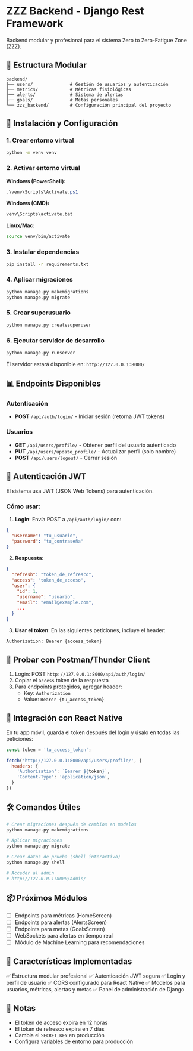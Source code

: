 # ZZZ Backend - Django Rest Framework

Backend modular y profesional para el sistema Zero to Zero-Fatigue Zone (ZZZ).

## 📁 Estructura Modular

```
backend/
├── users/              # Gestión de usuarios y autenticación
├── metrics/            # Métricas fisiológicas
├── alerts/             # Sistema de alertas
├── goals/              # Metas personales
└── zzz_backend/        # Configuración principal del proyecto
```

## 🚀 Instalación y Configuración

### 1. Crear entorno virtual

```bash
python -m venv venv
```

### 2. Activar entorno virtual

**Windows (PowerShell):**
```powershell
.\venv\Scripts\Activate.ps1
```

**Windows (CMD):**
```cmd
venv\Scripts\activate.bat
```

**Linux/Mac:**
```bash
source venv/bin/activate
```

### 3. Instalar dependencias

```bash
pip install -r requirements.txt
```

### 4. Aplicar migraciones

```bash
python manage.py makemigrations
python manage.py migrate
```

### 5. Crear superusuario

```bash
python manage.py createsuperuser
```

### 6. Ejecutar servidor de desarrollo

```bash
python manage.py runserver
```

El servidor estará disponible en: `http://127.0.0.1:8000/`

## 📊 Endpoints Disponibles

### Autenticación
- **POST** `/api/auth/login/` - Iniciar sesión (retorna JWT tokens)

### Usuarios
- **GET** `/api/users/profile/` - Obtener perfil del usuario autenticado
- **PUT** `/api/users/update_profile/` - Actualizar perfil (solo nombre)
- **POST** `/api/users/logout/` - Cerrar sesión

## 🔐 Autenticación JWT

El sistema usa JWT (JSON Web Tokens) para autenticación. 

### Cómo usar:

1. **Login**: Envía POST a `/api/auth/login/` con:
```json
{
  "username": "tu_usuario",
  "password": "tu_contraseña"
}
```

2. **Respuesta**:
```json
{
  "refresh": "token_de_refresco",
  "access": "token_de_acceso",
  "user": {
    "id": 1,
    "username": "usuario",
    "email": "email@example.com",
    ...
  }
}
```

3. **Usar el token**: En las siguientes peticiones, incluye el header:
```
Authorization: Bearer {access_token}
```

## 🧪 Probar con Postman/Thunder Client

1. Login: POST `http://127.0.0.1:8000/api/auth/login/`
2. Copiar el `access` token de la respuesta
3. Para endpoints protegidos, agregar header:
   - Key: `Authorization`
   - Value: `Bearer {tu_access_token}`

## 📱 Integración con React Native

En tu app móvil, guarda el token después del login y úsalo en todas las peticiones:

```javascript
const token = 'tu_access_token';

fetch('http://127.0.0.1:8000/api/users/profile/', {
  headers: {
    'Authorization': `Bearer ${token}`,
    'Content-Type': 'application/json',
  }
})
```

## 🛠️ Comandos Útiles

```bash
# Crear migraciones después de cambios en modelos
python manage.py makemigrations

# Aplicar migraciones
python manage.py migrate

# Crear datos de prueba (shell interactivo)
python manage.py shell

# Acceder al admin
# http://127.0.0.1:8000/admin/
```

## 📦 Próximos Módulos

- [ ] Endpoints para métricas (HomeScreen)
- [ ] Endpoints para alertas (AlertsScreen)
- [ ] Endpoints para metas (GoalsScreen)
- [ ] WebSockets para alertas en tiempo real
- [ ] Módulo de Machine Learning para recomendaciones

## 🎯 Características Implementadas

✅ Estructura modular profesional
✅ Autenticación JWT segura
✅ Login y perfil de usuario
✅ CORS configurado para React Native
✅ Modelos para usuarios, métricas, alertas y metas
✅ Panel de administración de Django

## 📝 Notas

- El token de acceso expira en 12 horas
- El token de refresco expira en 7 días
- Cambia el `SECRET_KEY` en producción
- Configura variables de entorno para producción
